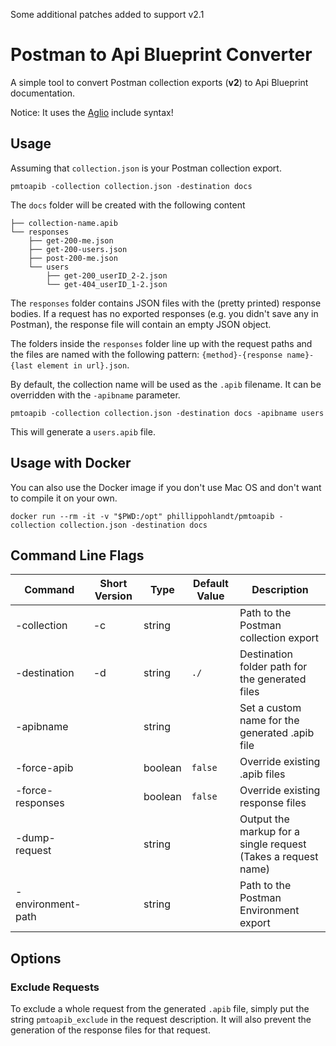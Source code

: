Some additional patches added to support v2.1

# Postman to Api Blueprint Converter

A simple tool to convert Postman collection exports (**v2**) to Api Blueprint documentation.

Notice: It uses the [Aglio](https://github.com/danielgtaylor/aglio) include syntax!

## Usage

Assuming that `collection.json` is your Postman collection export.

```
pmtoapib -collection collection.json -destination docs
```

The `docs` folder will be created with the following content

```
├── collection-name.apib
└── responses
    ├── get-200-me.json
    ├── get-200-users.json
    ├── post-200-me.json
    └── users
        ├── get-200_userID_2-2.json
        └── get-404_userID_1-2.json
```

The `responses` folder contains JSON files with the (pretty printed) response bodies.
If a request has no exported responses (e.g. you didn't save any in Postman), 
the response file will contain an empty JSON object.

The folders inside the `responses` folder line up with the request paths and
the files are named with the following pattern: `{method}-{response name}-{last element in url}.json`.

By default, the collection name will be used as the `.apib` filename.
It can be overridden with the `-apibname` parameter.

```
pmtoapib -collection collection.json -destination docs -apibname users
```

This will generate a `users.apib` file.

## Usage with Docker

You can also use the Docker image if you don't use Mac OS and don't want to compile it on your own.

```
docker run --rm -it -v "$PWD:/opt" phillippohlandt/pmtoapib -collection collection.json -destination docs
```

## Command Line Flags

| Command | Short Version | Type | Default Value | Description |
|---------|---------------|------|---------------|-------------|
| -collection | -c | string | | Path to the Postman collection export |
| -destination | -d | string | `./` | Destination folder path for the generated files |
| -apibname | | string | | Set a custom name for the generated .apib file |
| -force-apib | | boolean | `false` | Override existing .apib files |
| -force-responses | | boolean | `false` | Override existing response files |
| -dump-request | | string | | Output the markup for a single request (Takes a request name) |
| -environment-path | | string | | Path to the Postman Environment export |


## Options

### Exclude Requests

To exclude a whole request from the generated `.apib` file, simply put the string `pmtoapib_exclude` 
in the request description. It will also prevent the generation of the response files for that request.
